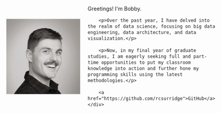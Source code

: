 <div style="display: flex; align-items: center;">
    <img src="profile.jpg" width="200" height="200" style="margin-right: 20px;">
    <div>
        <p>Greetings! I'm Bobby.</p>

        <p>Over the past year, I have delved into the realm of data science, focusing on big data engineering, data architecture, and data visualization.</p>

        <p>Now, in my final year of graduate studies, I am eagerly seeking full and part-time opportunities to put my classroom knowledge into action and further hone my programming skills using the latest methodologies.</p>

        <a href="https://github.com/rcsurridge">GitHub</a>
    </div>
</div>
